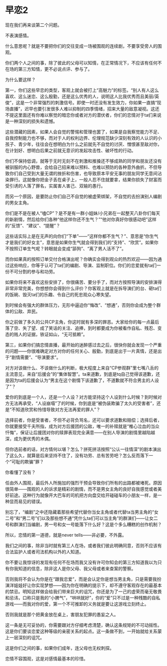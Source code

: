 # 早恋2

现在我们再来谈第二个问题。

不表演感情。

什么意思呢？就是不要把你们的交往变成一场被围观的连续剧，不要享受旁人的围观。

你们两个人之间的事，除了彼此的父母可以知情，在正常情况下，不应该有任何不在场的第三方知情，更不必说点评、参与了。

为什么要这样？

第一，你们这些早恋的类型，客观上就会被打上“高魅力”的标签。“别人有人这么喜欢、这么迷恋、这么殷勤，还是这么优秀的人，说明这人比我优秀而且美丽/英俊”，这是一个非常强烈的刺激信号。即使一时还没有发生效力，你如果一直搞“现场直播”，迟早也要引发很多人难以抑制的四季情绪，招来大量的敌意凝视。这还不提这里面还有你难以察觉的暗恋你或者对方的潜伏者，你们的恋情对于ta们来说是一种深刻的损失和遗憾。

这些潜藏的因素，如果人会自觉的警惕和管理也罢了，如果是自我察觉能力不足、自我控制能力也不够，而对于人的权利边界、伦理规范缺少深刻有效的人认识的小孩子、青少年，往往会在想明白为什么之前就先不自觉的讨厌、憎恨甚至敌对你，在计划好、想明白后果之前就无意识的发起攻击性、破坏性的行动。

你们不保持低调，就等于无时无刻不在刺激和推搡还不够成熟的同学和朋友还没有被驯服的内心野兽，会给自己招来难以预料、也难以预防的各种意外曲折。不但导致你们自己受到大量无谓的挫折和伤害，也导致原本平安无事的朋友同学无意间沾染罪行。这就像你把金子丢在桌子上，一般人忍不住就要拿，结果你损失了财富而受引诱的人落了罪名，实属害人害己、双输的愚行。

而另一个原因，是要防止你们自己不自觉的被虚荣绑架，不自觉的去扮演别人编剧的男女主角。

你们是不是在被人“嗑CP”？是不是有一群小姐妹/小兄弟在一起整天八卦你们每天的新剧情，然后给你们各种“他这样你还不生气？”“他对你真好你很感动吧”这样的“反馈”、“建议”、“提醒”？

这些话实际上是在无声的向你们“下单”——“这样你都不生气？”、意思是“你生气才是我们的好女主”，意思是如果你生气就会得到我们的“支持”、“欣赏”。如果你不按照订单生气呢？转眼就会变成“舔狗”、“离了男人活不了”。

而你如果真的按照订单交付合格演出呢？你确实会得到观众的热烈欢迎——因为通过这些响应，你等于认可了ta们的编剧、导演、监制职位。你们的恋爱就有ta们一份不可分割的参与和功劳。

如果你将来不喜欢这些安排了，你很痛苦、要分手了，而对方按照导演的安排演得非常非常完美，你想想你会得到什么评价？你客观上就是在拆导演们的台、砸ta们的饭碗、毁灭ta们的乐趣、令自己的死忠观众心寒失望。

到时候会有强大的群体压力，无形中逼迫你“悔改”、“想通”，否则你会成为整个群体的公敌、弃民。

你之前做了多久的公共CP主角，你这时就有多深的罪恶。大家给你的每一点最后落了空、失了望、成了笑话的关注、追捧，到时都要成为你被看作自私、残忍、变态的贱人的证据，铁证如山，“无可抵赖”。

第三，如果你们搞恋情直播，最开始的迷醉感过去之后，很快你就会发现一个严重的问题——你很难确定对方对你的任何关心、殷勤，到底是出于一片真情，还是出于“剧情需要”、“导演要求”。

对方对该做什么、不该做什么的判断，极大程度上来自“CP参观群”里七嘴八舌的主流意见，来自“后援会”的“集体智慧”。ta来道歉，到底是tq自己觉得该道歉，还是因为ta的后援会认为“男主在这个剧情下该道歉了，不道歉就不符合男主的人设了”？

爱你的到底是一个人，还是一个人设？对方能坚持这个人设到什么时候？到时候对方无法再承受，“人设崩塌”了的时候，你到底是“被伪装欺骗了太久的受害者”，还是“不知道欣赏和怜惜导致对方无法再爱的罪人”？

选择前者，你是受害者，不但不必背负骂名，还可以要求道歉和赔偿；选择后者，你就要接受千夫所指，成为对方后援团的公敌，唯一的补赎就是“椎心泣血的当众忏悔”，保证让后援团对你的赎罪表现完全满意——在别人导演的剧情里越陷越深，成为更优秀的木偶。

但你选前者的话，对方情何以堪？怎么？拼死拼活按照“公认一往情深”的剧本演出了这么久，就算是后来坚持不住了，没有功劳、总有苦劳吧？怎么反而落下一个“可耻的欺骗”罪？

你看懂了没有？

任由外人围观，最后外人所施加的强烈干预会导致你们所有的出路都被堵死。原因很简单——围观的人的诉求是精彩的剧情，而不是男女主角的良好自我感觉或者美好前途。这种行为就像开大巴车的司机把方向盘交给开碰碰车的小朋友一样，是一种显而易见的错误。

别忘了，“编剧”之中还隐藏着那些希望代替你当女主角或者代替ta当男主角的“女二号”和“男二号”们以及那些想不通“凭什么ta们可以当主角”的群演们——让女二号和群演们当编剧，男一号和女一号能落下什么好？这是个多么糟糕的创作机制？

所以，恋情的第一道德，就是never tells——非必要，不外露。

我们之间的事，除非当时就有第三人在场，或者我们彼此明确同意，否则不应该有合法监护人或者司法机构以外的人知道。

你不要让我惊讶的发现有任何不在场而我又没有许可你知会的第三方知道我以为只有你我知道的信息，除非这人是你父母、我父母或者来查案的警察。

否则我将不会认为你是在“跟我恋爱”，而是会认定你是想当男主角，只是需要我扮演洋娃娃好让你实现梦想——因为你在明确的提示下，却不遵守客观存在的最基本的禁忌。明知这样做会给我们带来巨大的诅咒，你还是为了一己的虚荣而毫无敬畏和忌讳，口称只是我的“小脾气”，“哄哄就好”，你的“爱”只不过是一种残酷的自私游戏——而我对你的爱，第一个不可推卸的义务就是要让这游戏立刻终止。

否则我就是那个把黄金放在桌上，害朋友犯罪的愚妄之人。

这一条是无可妥协的，你需要跟对方仔细考虑清楚，确认这条规矩的不可动摇性。这是你们要谈恋爱这种等级的亲密关系的起点。这一条做不到，一开始就给关系蒙上一层深刻的诅咒。

这是你们之间的事，如果你们成年，连父母也无权刺探。

恋情不容围观，这是对感情最基本的珍惜。

